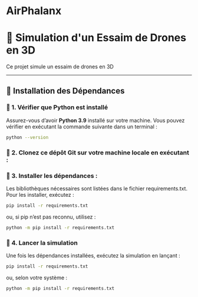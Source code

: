 # AirPhalanx

# 🚀 Simulation d'un Essaim de Drones en 3D

Ce projet simule un essaim de drones en 3D

---

## 📌 Installation des Dépendances

### 🔹 1. Vérifier que Python est installé
Assurez-vous d’avoir **Python 3.9** installé sur votre machine. Vous pouvez vérifier en exécutant la commande suivante dans un terminal :  

```bash
python --version
```

### 🔹 2. Clonez ce dépôt Git sur votre machine locale en exécutant :

### 🔹 3. Installer les dépendances :
Les bibliothèques nécessaires sont listées dans le fichier requirements.txt. Pour les installer, exécutez :
```bash
pip install -r requirements.txt
```

ou, si pip n’est pas reconnu, utilisez :

```bash
python -m pip install -r requirements.txt
```

### 🔹 4. Lancer la simulation
Une fois les dépendances installées, exécutez la simulation en lançant :
```bash
pip install -r requirements.txt
```

ou, selon votre système :

```bash
python -m pip install -r requirements.txt
```